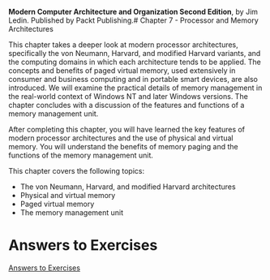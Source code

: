 __Modern Computer Architecture and Organization Second Edition__, by Jim Ledin. Published by Packt Publishing.# Chapter 7 - Processor and Memory Architectures

This chapter takes a deeper look at modern processor architectures, specifically the von
Neumann, Harvard, and modified Harvard variants, and the computing domains in which
each architecture tends to be applied. The concepts and benefits of paged virtual memory,
used extensively in consumer and business computing and in portable smart devices,
are also introduced. We will examine the practical details of memory management in the
real-world context of Windows NT and later Windows versions. The chapter concludes
with a discussion of the features and functions of a memory management unit.

After completing this chapter, you will have learned the key features of modern processor
architectures and the use of physical and virtual memory. You will understand the benefits
of memory paging and the functions of the memory management unit.

This chapter covers the following topics:
* The von Neumann, Harvard, and modified Harvard architectures
* Physical and virtual memory
* Paged virtual memory
* The memory management unit

# Answers to Exercises
[Answers to Exercises](Answers%20to%20Exercises/README.md)